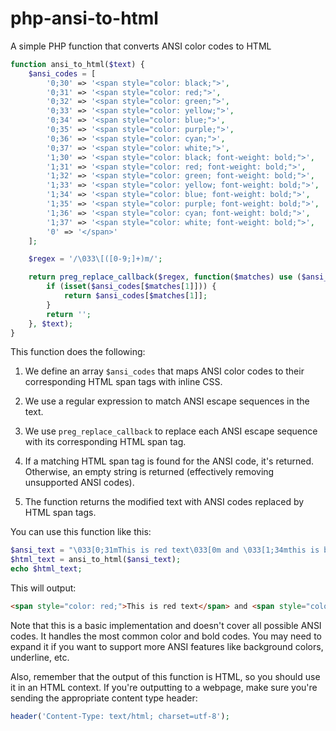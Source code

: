 # php-ansi-to-html
A simple PHP function that converts ANSI color codes to HTML

```php
function ansi_to_html($text) {
    $ansi_codes = [
        '0;30' => '<span style="color: black;">',
        '0;31' => '<span style="color: red;">',
        '0;32' => '<span style="color: green;">',
        '0;33' => '<span style="color: yellow;">',
        '0;34' => '<span style="color: blue;">',
        '0;35' => '<span style="color: purple;">',
        '0;36' => '<span style="color: cyan;">',
        '0;37' => '<span style="color: white;">',
        '1;30' => '<span style="color: black; font-weight: bold;">',
        '1;31' => '<span style="color: red; font-weight: bold;">',
        '1;32' => '<span style="color: green; font-weight: bold;">',
        '1;33' => '<span style="color: yellow; font-weight: bold;">',
        '1;34' => '<span style="color: blue; font-weight: bold;">',
        '1;35' => '<span style="color: purple; font-weight: bold;">',
        '1;36' => '<span style="color: cyan; font-weight: bold;">',
        '1;37' => '<span style="color: white; font-weight: bold;">',
        '0' => '</span>'
    ];

    $regex = '/\033\[([0-9;]+)m/';

    return preg_replace_callback($regex, function($matches) use ($ansi_codes) {
        if (isset($ansi_codes[$matches[1]])) {
            return $ansi_codes[$matches[1]];
        }
        return '';
    }, $text);
}
```

This function does the following:

1. We define an array `$ansi_codes` that maps ANSI color codes to their corresponding HTML span tags with inline CSS.

2. We use a regular expression to match ANSI escape sequences in the text.

3. We use `preg_replace_callback` to replace each ANSI escape sequence with its corresponding HTML span tag.

4. If a matching HTML span tag is found for the ANSI code, it's returned. Otherwise, an empty string is returned (effectively removing unsupported ANSI codes).

5. The function returns the modified text with ANSI codes replaced by HTML span tags.

You can use this function like this:

```php
$ansi_text = "\033[0;31mThis is red text\033[0m and \033[1;34mthis is bold blue text\033[0m";
$html_text = ansi_to_html($ansi_text);
echo $html_text;
```

This will output:

```html
<span style="color: red;">This is red text</span> and <span style="color: blue; font-weight: bold;">this is bold blue text</span>
```

Note that this is a basic implementation and doesn't cover all possible ANSI codes. It handles the most common color and bold codes. You may need to expand it if you want to support more ANSI features like background colors, underline, etc.

Also, remember that the output of this function is HTML, so you should use it in an HTML context. If you're outputting to a webpage, make sure you're sending the appropriate content type header:

```php
header('Content-Type: text/html; charset=utf-8');
```
